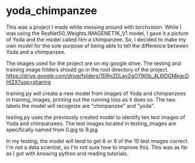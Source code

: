 # yoda_chimpanzee
This was a project I made while messing around with torchvision. While I was using the ResNet50_Weights.IMAGENET1K_V1 model, I gave it a picture of Yoda and the model called him a chimpanzee. So, I decided to make my own model for the sole purpose of being able to tell the difference between Yoda and a chimpanzee.

The images used for the project are on my google drive. The testing and training image folders should go in the root directory of the project.
https://drive.google.com/drive/folders/1DRn2DLay2gO79l0b_4L6lDGMkgcDHI2X?usp=sharing

training.py will create a new model from images of Yoda and chimpanzees in training_images, printing out the running loss as it does so. The two labels the model will recognize are "chimpanzee" and "yoda".

testing.py uses the previously created model to identify ten test images of Yoda and chimpanzees. The test images located in testing_images are specifically named from 0.jpg to 9.jpg.

In my testing, the model will tend to get 8 or 9 of the 10 test images correct. I'm not a data scientist, so I'm not sure how to improve this. This was as far as I got with knowing python and reading tutorials.
